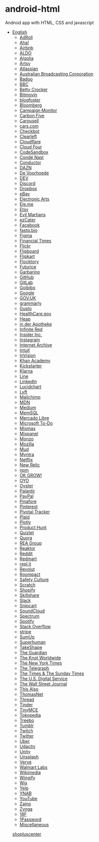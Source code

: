 # android-html
Android app with HTML, CSS and javascript


<ul>
<li><a href="#english">English</a>
<ul>
<li><a href="#adroll">AdRoll</a></li>
<li><a href="#aha">Aha!</a></li>
<li><a href="#airbnb">Airbnb</a></li>
<li><a href="#aldo">ALDO</a></li>
<li><a href="#algolia">Algolia</a></li>
<li><a href="#artsy">Artsy</a></li>
<li><a href="#atlassian">Atlassian</a></li>
<li><a href="#australian-broadcasting-corporation">Australian Broadcasting Corporation</a></li>
<li><a href="#badoo">Badoo</a></li>
<li><a href="#bbc">BBC</a></li>
<li><a href="#betty-crocker">Betty Crocker</a></li>
<li><a href="#bitmovin">Bitmovin</a></li>
<li><a href="#blogfoster">blogfoster</a></li>
<li><a href="#bloomberg">Bloomberg</a></li>
<li><a href="#campaign-monitor">Campaign Monitor</a></li>
<li><a href="#carbon-five">Carbon Five</a></li>
<li><a href="#carousell">Carousell</a></li>
<li><a href="#carscom">cars.com</a></li>
<li><a href="#checkbot">Checkbot</a></li>
<li><a href="#clearleft">Clearleft</a></li>
<li><a href="#cloudflare">Cloudflare</a></li>
<li><a href="#cloud-four">Cloud Four</a></li>
<li><a href="#codesandbox">CodeSandbox</a></li>
<li><a href="#cond%C3%A9-nast">Condé Nast</a></li>
<li><a href="#conductor">Conductor</a></li>
<li><a href="#dazn">DAZN</a></li>
<li><a href="#de-voorhoede">De Voorhoede</a></li>
<li><a href="#dev">DEV</a></li>
<li><a href="#discord">Discord</a></li>
<li><a href="#dropbox">Dropbox</a></li>
<li><a href="#ebay">eBay</a></li>
<li><a href="#electronic-arts">Electronic Arts</a></li>
<li><a href="#eleme">Ele.me</a></li>
<li><a href="#etsy">Etsy</a></li>
<li><a href="#evil-martians">Evil Martians</a></li>
<li><a href="#ezcater">ezCater</a></li>
<li><a href="#facebook">Facebook</a></li>
<li><a href="#fastqbio">fastq.bio</a></li>
<li><a href="#figma">Figma</a></li>
<li><a href="#financial-times">Financial Times</a></li>
<li><a href="#flickr">Flickr</a></li>
<li><a href="#flipboard">Flipboard</a></li>
<li><a href="#flipkart">Flipkart</a></li>
<li><a href="#flocktory">Flocktory</a></li>
<li><a href="#futurice">Futurice</a></li>
<li><a href="#garbarino">Garbarino</a></li>
<li><a href="#github">GitHub</a></li>
<li><a href="#gitlab">GitLab</a></li>
<li><a href="#goibibo">Goibibo</a></li>
<li><a href="#google">Google</a></li>
<li><a href="#govuk">GOV.UK</a></li>
<li><a href="#grammarly">grammarly</a></li>
<li><a href="#gusto">Gusto</a></li>
<li><a href="#healthcaregov">HealthCare.gov</a></li>
<li><a href="#heap">Heap</a></li>
<li><a href="#in-der-apotheke">in der Apotheke</a></li>
<li><a href="#infinite-red">Infinite Red</a></li>
<li><a href="#insider-inc">Insider Inc.</a></li>
<li><a href="#instagram">Instagram</a></li>
<li><a href="#internet-archive">Internet Archive</a></li>
<li><a href="#intuit">Intuit</a></li>
<li><a href="#invision">InVision</a></li>
<li><a href="#khan-academy">Khan Academy</a></li>
<li><a href="#kickstarter">Kickstarter</a></li>
<li><a href="#klarna">Klarna</a></li>
<li><a href="#line">Line</a></li>
<li><a href="#linkedin">LinkedIn</a></li>
<li><a href="#lucidchart">Lucidchart</a></li>
<li><a href="#lyft">Lyft</a></li>
<li><a href="#mailchimp">Mailchimp</a></li>
<li><a href="#mdn">MDN</a></li>
<li><a href="#medium">Medium</a></li>
<li><a href="#memsql">MemSQL</a></li>
<li><a href="#mercado-libre">Mercado Libre</a></li>
<li><a href="#microsoft-to-do">Microsoft To-Do</a></li>
<li><a href="#mixmax">Mixmax</a></li>
<li><a href="#mixpanel">Mixpanel</a></li>
<li><a href="#monzo">Monzo</a></li>
<li><a href="#mozilla">Mozilla</a></li>
<li><a href="#mud">Mud</a></li>
<li><a href="#myntra">Myntra</a></li>
<li><a href="#netflix">Netflix</a></li>
<li><a href="#new-relic">New Relic</a></li>
<li><a href="#npm">npm</a></li>
<li><a href="#ok-grow">OK GROW!</a></li>
<li><a href="#oyo">OYO</a></li>
<li><a href="#oyster">Oyster</a></li>
<li><a href="#palantir">Palantir</a></li>
<li><a href="#paypal">PayPal</a></li>
<li><a href="#pinafore">Pinafore</a></li>
<li><a href="#pinterest">Pinterest</a></li>
<li><a href="#pivotal-tracker">Pivotal Tracker</a></li>
<li><a href="#plaid">Plaid</a></li>
<li><a href="#plotly">Plotly</a></li>
<li><a href="#product-hunt">Product Hunt</a></li>
<li><a href="#quizlet">Quizlet</a></li>
<li><a href="#quora">Quora</a></li>
<li><a href="#rea-group">REA Group</a></li>
<li><a href="#reaktor">Reaktor</a></li>
<li><a href="#reddit">Reddit</a></li>
<li><a href="#redmart">Redmart</a></li>
<li><a href="#replit">repl.it</a></li>
<li><a href="#revolut">Revolut</a></li>
<li><a href="#roompact">Roompact</a></li>
<li><a href="#safety-culture">Safety Culture</a></li>
<li><a href="#scratch">Scratch</a></li>
<li><a href="#shopify">Shopify</a></li>
<li><a href="#skillshare">Skillshare</a></li>
<li><a href="#slack">Slack</a></li>
<li><a href="#snipcart">Snipcart</a></li>
<li><a href="#soundcloud">SoundCloud</a></li>
<li><a href="#spectrum">Spectrum</a></li>
<li><a href="#spotify">Spotify</a></li>
<li><a href="#stack-overflow">Stack Overflow</a></li>
<li><a href="#stripe">stripe</a></li>
<li><a href="#sumup">SumUp</a></li>
<li><a href="#superhuman">Superhuman</a></li>
<li><a href="#takeshape">TakeShape</a></li>
<li><a href="#the-guardian">The Guardian</a></li>
<li><a href="#the-knot-worldwide">The Knot Worldwide</a></li>
<li><a href="#the-new-york-times">The New York Times</a></li>
<li><a href="#the-telegraph">The Telegraph</a></li>
<li><a href="#the-times--the-sunday-times">The Times &amp; The Sunday Times</a></li>
<li><a href="#the-us-digital-service">The U.S. Digital Service</a></li>
<li><a href="#the-wall-street-journal">The Wall Street Journal</a></li>
<li><a href="#this-also">This Also</a></li>
<li><a href="#thomasnet">ThomasNet</a></li>
<li><a href="#thread">Thread</a></li>
<li><a href="#tinder">Tinder</a></li>
<li><a href="#tinymce">TinyMCE</a></li>
<li><a href="#tokopedia">Tokopedia</a></li>
<li><a href="#treebo">Treebo</a></li>
<li><a href="#tumblr">Tumblr</a></li>
<li><a href="#twitch">Twitch</a></li>
<li><a href="#twitter">Twitter</a></li>
<li><a href="#uber">Uber</a></li>
<li><a href="#udacity">Udacity</a></li>
<li><a href="#unity">Unity</a></li>
<li><a href="#unsplash">Unsplash</a></li>
<li><a href="#verve">Verve</a></li>
<li><a href="#walmart-labs">Walmart Labs</a></li>
<li><a href="#wikimedia">Wikimedia</a></li>
<li><a href="#wingify">Wingify</a></li>
<li><a href="#wix">Wix</a></li>
<li><a href="#yelp">Yelp</a></li>
<li><a href="#ynab">YNAB</a></li>
<li><a href="#youtube">YouTube</a></li>
<li><a href="#zajno">Zajno</a></li>
<li><a href="#zynga">Zynga</a></li>
<li><a href="#18f">18F</a></li>
<li><a href="#1password">1Password</a></li>
<li><a href="#miscellaneous">Miscellaneous</a></li>
</ul>

<a href="https://www.shopluscenter.com">shopluscenter</a>
